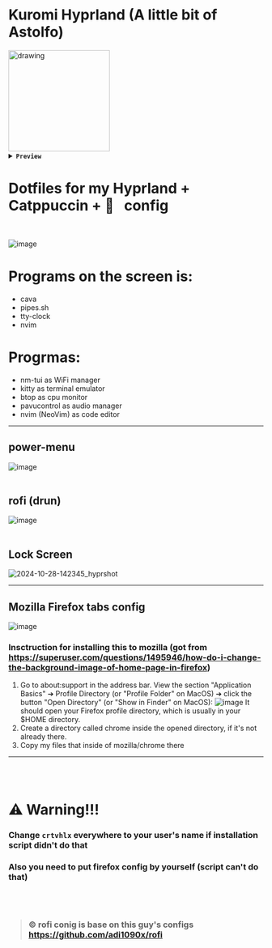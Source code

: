 # Kuromi Hyprland (A little bit of Astolfo)
<img src="https://external-content.duckduckgo.com/iu/?u=https%3A%2F%2Fi.pinimg.com%2Foriginals%2Fbe%2F76%2Fa8%2Fbe76a8d6438c8ce778a017c6ff7aedbb.png&f=1&nofb=1&ipt=ae7e0373b56d4b5a437915e5112a4c2a79f61e71f0f646bfbd9ef0e09fa12d0f&ipo=images" alt="drawing" width="200"/>

<details>
 <summary><b><code>Preview</code></b></summary>

https://github.com/user-attachments/assets/70520112-dd7f-4b31-865a-eb05dd896dd6


</details>

# Dotfiles for my Hyprland + Catppuccin +   &nbsp; config
<br/>

![image](https://github.com/user-attachments/assets/0f3056b8-8d89-4a99-a545-6d242b9820c6)
<br/>

# Programs on the screen is:
- cava
- pipes.sh
- tty-clock
- nvim

# Progrmas:
- nm-tui       as WiFi manager
- kitty        as terminal emulator
- btop         as cpu monitor
- pavucontrol  as audio manager
- nvim (NeoVim)         as code editor         
---- 

## power-menu
![image](https://github.com/user-attachments/assets/17bb78e2-f6ab-4668-a654-dbf0c3424422)
<br/>
<br/>
## rofi (drun)
![image](https://github.com/user-attachments/assets/0fc8dd8d-4d9c-4268-b0a7-c6f094e24703)
<br/>
<br/>
## Lock Screen
![2024-10-28-142345_hyprshot](https://github.com/user-attachments/assets/dd7b3d0d-4608-428b-8fd0-372e1f7bdbc9) 

----

## Mozilla Firefox tabs config
![image](https://github.com/user-attachments/assets/a8931aa3-7451-448b-9ae8-e02fd5de9166)

###  Insctruction for installing this to mozilla (got from https://superuser.com/questions/1495946/how-do-i-change-the-background-image-of-home-page-in-firefox)

1. Go to about:support in the address bar. View the section "Application Basics" ➔ Profile Directory (or "Profile Folder" on MacOS) ➔ click the button "Open Directory" (or "Show in Finder" on MacOS): 
 ![image](https://github.com/user-attachments/assets/6534c220-f10b-4b63-9799-bf536b3d0dfb)
 It should open your Firefox profile directory, which is usually in your $HOME directory.
2. Create a directory called chrome inside the opened directory, if it's not already there.
3. Copy my files that inside of mozilla/chrome there
----

<br/>
<br/>

# ⚠️ Warning!!!
### Change `crtvhlx` everywhere to your user's name if installation script didn't do that
### Also you need to put firefox config by yourself (script can't do that)


<br/>
<br/>

> ### © rofi conig is base on this guy's configs https://github.com/adi1090x/rofi
